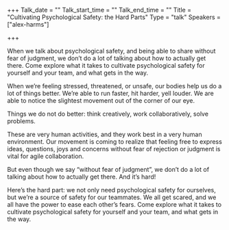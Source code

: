 +++
Talk_date = ""
Talk_start_time = ""
Talk_end_time = ""
Title = "Cultivating Psychological Safety: the Hard Parts"
Type = "talk"
Speakers = ["alex-harms"]

+++

When we talk about psychological safety, and being able to share without fear of judgment, we don’t do a lot of talking about how to actually get there. Come explore what it takes to cultivate psychological safety for yourself and your team, and what gets in the way.

When we’re feeling stressed, threatened, or unsafe, our bodies help us do a lot of things better. We’re able to run faster, hit harder, yell louder. We are able to notice the slightest movement out of the corner of our eye.

Things we do not do better: think creatively, work collaboratively, solve problems.

These are very human activities, and they work best in a very human environment. Our movement is coming to realize that feeling free to express ideas, questions, joys and concerns without fear of rejection or judgment is vital for agile collaboration.

But even though we say “without fear of judgment”, we don’t do a lot of talking about how to actually get there. And it’s hard!

Here’s the hard part: we not only need psychological safety for ourselves, but we’re a source of safety for our teammates. We all get scared, and we all have the power to ease each other’s fears. Come explore what it takes to cultivate psychological safety for yourself and your team, and what gets in the way.
